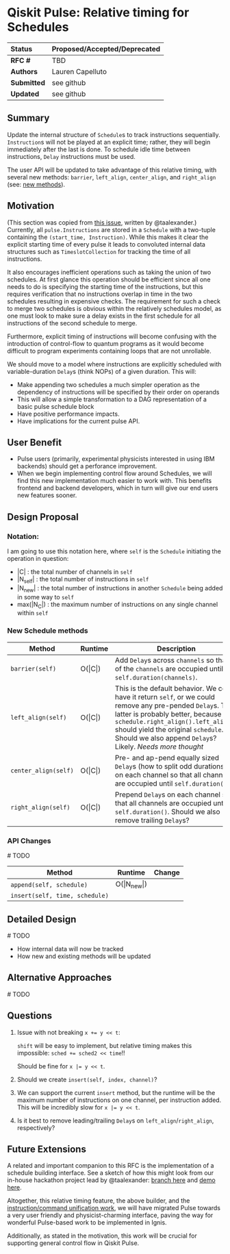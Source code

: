 # Qiskit Pulse: Relative timing for Schedules

| **Status**        | **Proposed/Accepted/Deprecated** |
|:------------------|:---------------------------------------------|
| **RFC #**         | TBD                                          |
| **Authors**       | Lauren Capelluto                             |
| **Submitted**     | see github                                   |
| **Updated**       | see github                                   |


## Summary
Update the internal structure of `Schedule`s to track instructions sequentially. `Instruction`s will not be played at an explicit time; rather, they will begin immediately after the last is done. To schedule idle time between instructions, `Delay` instructions must be used.

The user API will be updated to take advantage of this relative timing, with several new methods: `barrier`, `left_align`, `center_align`, and `right_align` (see: [new methods](#new-schedule-methods)).

## Motivation
(This section was copied from [this issue](https://github.com/Qiskit/qiskit-terra/issues/3749), written by @taalexander.)
Currently, all `pulse.Instructions` are stored in a `Schedule` with a two-tuple containing the `(start_time, Instruction)`. While this makes it clear the explicit starting time of every pulse it leads to convoluted internal data structures such as `TimeslotCollection` for tracking the time of all instructions.

It also encourages inefficient operations such as taking the union of two schedules. At first glance this operation should be efficient since all one needs to do is specifying the starting time of the instructions, but this requires verification that no instructions overlap in time in the two schedules resulting in expensive checks. The requirement for such a check to merge two schedules is obvious within the relatively schedules model, as one must look to make sure a delay exists in the first schedule for all instructions of the second schedule to merge.

Furthermore, explicit timing of instructions will become confusing with the introduction of control-flow to quantum programs as it would become difficult to program experiments containing loops that are not unrollable.

We should move to a model where instructions are explicitly scheduled with variable-duration `Delay`s (think NOPs) of a given duration. This will:

 - Make appending two schedules a much simpler operation as the dependency of instructions will be specified by their order on operands
 - This will allow a simple transformation to a DAG representation of a basic pulse schedule block
 - Have positive performance impacts.
 - Have implications for the current pulse API.

## User Benefit
 - Pulse users (primarily, experimental physicists interested in using IBM backends) should get a perforance improvement.
 - When we begin implementing control flow around Schedules, we will find this new implementation much easier to work with. This benefits frontend and backend developers, which in turn will give our end users new features sooner.

## Design Proposal

<!-- This is the focus of the document. Explain the proposal from the perspective of
educating another user on the proposed features.

This generally means:
- Introducing new concepts and nomenclature
- Using examples to introduce new features
- Implementation and Migration path with associated concerns
- Communication of features and changes to users

Focus on giving an overview of impact of the proposed changes to the target
audience.

Factors to consider:
- Performance
- Dependencies
- Maintenance
- Compatibility -->

### Notation:
I am going to use this notation here, where `self` is the `Schedule` initiating the operation in question:

 - |C| : the total number of channels in `self`
 - |N<sub>self</sub>| : the total number of instructions in `self`
 - |N<sub>new</sub>| : the total number of instructions in another `Schedule` being added in some way to `self`
 - max(|N<sub>C</sub>|) : the maximum number of instructions on any single channel within `self`

### New Schedule methods

| Method        | Runtime        |  Description     |
|---------------|----------------|------------------|
|`barrier(self)`| O(\|C\|) | Add `Delay`s across `channels` so that all of the `channels` are occupied until `self.duration(channels)`. |
|`left_align(self)` | O(\|C\|) | This is the default behavior. We could have it return `self`, or we could remove any pre-pended `Delay`s. The latter is probably better, because `schedule.right_align().left_align()` should yield the original `schedule`. Should we also append `Delay`s? Likely. *Needs more thought* |
|`center_align(self)` | O(\|C\|) | Pre- and ap-pend equally sized `Delay`s (how to split odd durations?) on each channel so that all channels are occupied until `self.duration()` |
|`right_align(self)` | O(\|C\|) | Prepend `Delay`s on each channel so that all channels are occupied until `self.duration()`. Should we also remove trailing `Delay`s? |


### API Changes

\# TODO

| Method        | Runtime        |  Change          |
|---------------|----------------|------------------|
| `append(self, schedule)` | O(\|N<sub>new</sub>\|) |  |
|`insert(self, time, schedule)`|  |  |

## Detailed Design

\# TODO
 - How internal data will now be tracked
 - How new and existing methods will be updated

 
## Alternative Approaches

\# TODO

## Questions
 1. Issue with not breaking `x += y << t`:

    `shift` will be easy to implement, but relative timing makes this impossible: `sched += sched2 << time`!!

    Should be fine for `x |= y << t`.
 1. Should we create `insert(self, index, channel)`?
 1. We can support the current `insert` method, but the runtime will be the maximum number of instructions on one channel, per instruction added. This will be incredibly slow for `x |= y << t`.
 1. Is it best to remove leading/trailing `Delay`s on `left_align`/`right_align`, respectively?

## Future Extensions

A related and important companion to this RFC is the implementation of a schedule building interface. See a sketch of how this might look from our in-house hackathon project lead by @taalexander: [branch here](https://github.com/taalexander/qiskit-terra/tree/pulse-builder-interface) and [demo here](https://github.com/taalexander/qiskit-terra/blob/pulse-builder-interface/notebooks/Pulse%20DSL%20Demo.ipynb).

Altogether, this relative timing feature, the above builder, and the [instruction/command unification work](https://github.com/Qiskit/rfcs/pull/12), we will have migrated Pulse towards a very user friendly and physicist-charming interface, paving the way for wonderful Pulse-based work to be implemented in Ignis.

Additionally, as stated in the motivation, this work will be crucial for supporting general control flow in Qiskit Pulse.
